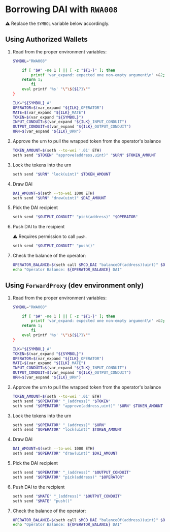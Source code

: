 # Borrowing DAI with `RWA008`

⚠️ Replace the `SYMBOL` variable below accordingly.

## Using Authorized Wallets

1. Read from the proper environment variables:

   ```bash
   SYMBOL="RWA008"
   ```

   ```bash var_expand() {
       if [ "$#" -ne 1 ] || [ -z "${1-}" ]; then
           printf 'var_expand: expected one non-empty argument\n' >&2;
       return 1;
           fi
       eval printf '%s' "\"\${$1?}\""
   }

   ILK="${SYMBOL}_A"
   OPERATOR=$(var_expand "${ILK}_OPERATOR")
   MATE=$(var_expand "${ILK}_MATE")
   TOKEN=$(var_expand "${SYMBOL}")
   INPUT_CONDUIT=$(var_expand "${ILK}_INPUT_CONDUIT")
   OUTPUT_CONDUIT=$(var_expand "${ILK}_OUTPUT_CONDUIT")
   URN=$(var_expand "${ILK}_URN")
   ```

2. Approve the urn to pull the wrapped token from the operator's balance

   ```bash
   TOKEN_AMOUNT=$(seth --to-wei '.01' ETH)
   seth send "$TOKEN" "approve(address,uint)" "$URN" $TOKEN_AMOUNT
   ```

3. Lock the tokens into the urn

   ```bash
   seth send "$URN" "lock(uint)" $TOKEN_AMOUNT
   ```

4. Draw DAI

   ```bash
   DAI_AMOUNT=$(seth --to-wei 1000 ETH)
   seth send "$URN" "draw(uint)" $DAI_AMOUNT
   ```

5. Pick the DAI recipient

   ```bash
   seth send "$OUTPUT_CONDUIT" "pick(address)" "$OPERATOR"
   ```

6. Push DAI to the recipient

   ⚠️ Requires permission to call `push`.

   ```bash
   seth send "$OUTPUT_CONDUIT" "push()"
   ```

7. Check the balance of the operator:

   ```bash
   OPERATOR_BALANCE=$(seth call $MCD_DAI "balanceOf(address)(uint)" $OPERATOR | seth --from-wei)
   echo "Operator Balance: ${OPERATOR_BALANCE} DAI"
   ```

## Using `ForwardProxy` (dev environment only)

1. Read from the proper environment variables:

   ```bash
   SYMBOL="RWA008"
   ```

   ```bash var_expand() {
       if [ "$#" -ne 1 ] || [ -z "${1-}" ]; then
           printf 'var_expand: expected one non-empty argument\n' >&2;
       return 1;
           fi
       eval printf '%s' "\"\${$1?}\""
   }

   ILK="${SYMBOL}_A"
   TOKEN=$(var_expand "${SYMBOL}")
   OPERATOR=$(var_expand "${ILK}_OPERATOR")
   MATE=$(var_expand "${ILK}_MATE")
   INPUT_CONDUIT=$(var_expand "${ILK}_INPUT_CONDUIT")
   OUTPUT_CONDUIT=$(var_expand "${ILK}_OUTPUT_CONDUIT")
   URN=$(var_expand "${ILK}_URN")
   ```

2. Approve the urn to pull the wrapped token from the operator's balance

   ```bash
   TOKEN_AMOUNT=$(seth --to-wei '.01' ETH)
   seth send "$OPERATOR" "_(address)" "$TOKEN"
   seth send "$OPERATOR" "approve(address,uint)" "$URN" $TOKEN_AMOUNT
   ```

3. Lock the tokens into the urn

   ```bash
   seth send "$OPERATOR" "_(address)" "$URN"
   seth send "$OPERATOR" "lock(uint)" $TOKEN_AMOUNT
   ```

4. Draw DAI

   ```bash
   DAI_AMOUNT=$(seth --to-wei 1000 ETH)
   seth send "$OPERATOR" "draw(uint)" $DAI_AMOUNT
   ```

5. Pick the DAI recipient

   ```bash
   seth send "$OPERATOR" "_(address)" "$OUTPUT_CONDUIT"
   seth send "$OPERATOR" "pick(address)" "$OPERATOR"
   ```

6. Push DAI to the recipient

   ```bash
   seth send "$MATE" "_(address)" "$OUTPUT_CONDUIT"
   seth send "$MATE" "push()"
   ```

7. Check the balance of the operator:

   ```bash
   OPERATOR_BALANCE=$(seth call $MCD_DAI "balanceOf(address)(uint)" $OPERATOR | seth --from-wei)
   echo "Operator Balance: ${OPERATOR_BALANCE} DAI"
   ```
